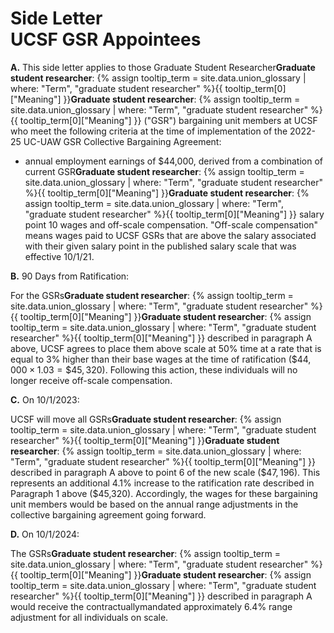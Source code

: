 # Side Letter <br> UCSF GSR Appointees 

<div class="lvl1"><b>A.</b> This side letter applies to those <span class="tooltip"><span class="tooltip">Graduate Student Researcher<span class="tooltip-text"><b>Graduate student researcher</b>: {% assign tooltip_term = site.data.union_glossary | where: "Term", "graduate student researcher" %}{{ tooltip_term[0]["Meaning"] }}</span></span><span class="tooltip-text"><b>Graduate student researcher</b>: {% assign tooltip_term = site.data.union_glossary | where: "Term", "graduate student researcher" %}{{ tooltip_term[0]["Meaning"] }}</span></span> ("GSR") bargaining unit members at UCSF who meet the following criteria at the time of implementation of the 2022-25 UC-UAW GSR Collective Bargaining Agreement:

- annual employment earnings of \$44,000, derived from a combination of current <span class="tooltip"><span class="tooltip">GSR<span class="tooltip-text"><b>Graduate student researcher</b>: {% assign tooltip_term = site.data.union_glossary | where: "Term", "graduate student researcher" %}{{ tooltip_term[0]["Meaning"] }}</span></span><span class="tooltip-text"><b>Graduate student researcher</b>: {% assign tooltip_term = site.data.union_glossary | where: "Term", "graduate student researcher" %}{{ tooltip_term[0]["Meaning"] }}</span></span> salary point 10 wages and off-scale compensation. "Off-scale compensation" means wages paid to UCSF GSRs that are above the salary associated with their given salary point in the published salary scale that was effective $10 / 1 / 21$.</div>
<div class="lvl1"><b>B.</b> 90 Days from Ratification:

For the <span class="tooltip"><span class="tooltip">GSRs<span class="tooltip-text"><b>Graduate student researcher</b>: {% assign tooltip_term = site.data.union_glossary | where: "Term", "graduate student researcher" %}{{ tooltip_term[0]["Meaning"] }}</span></span><span class="tooltip-text"><b>Graduate student researcher</b>: {% assign tooltip_term = site.data.union_glossary | where: "Term", "graduate student researcher" %}{{ tooltip_term[0]["Meaning"] }}</span></span> described in paragraph A above, UCSF agrees to place them above scale at 50% time at a rate that is equal to 3% higher than their base wages at the time of ratification $(\$ 44,000 \times 1.03=\$ 45,320)$. Following this action, these individuals will no longer receive off-scale compensation.</div>
<div class="lvl1"><b>C.</b> On 10/1/2023:

UCSF will move all <span class="tooltip"><span class="tooltip">GSRs<span class="tooltip-text"><b>Graduate student researcher</b>: {% assign tooltip_term = site.data.union_glossary | where: "Term", "graduate student researcher" %}{{ tooltip_term[0]["Meaning"] }}</span></span><span class="tooltip-text"><b>Graduate student researcher</b>: {% assign tooltip_term = site.data.union_glossary | where: "Term", "graduate student researcher" %}{{ tooltip_term[0]["Meaning"] }}</span></span> described in paragraph A above to point 6 of the new scale $(\$ 47,196)$. This represents an additional 4.1% increase to the ratification rate described in Paragraph 1 above (\$45,320). Accordingly, the wages for these bargaining unit members would be based on the annual range adjustments in the collective bargaining agreement going forward.</div>
<div class="lvl1"><b>D.</b> On 10/1/2024:

The <span class="tooltip"><span class="tooltip">GSRs<span class="tooltip-text"><b>Graduate student researcher</b>: {% assign tooltip_term = site.data.union_glossary | where: "Term", "graduate student researcher" %}{{ tooltip_term[0]["Meaning"] }}</span></span><span class="tooltip-text"><b>Graduate student researcher</b>: {% assign tooltip_term = site.data.union_glossary | where: "Term", "graduate student researcher" %}{{ tooltip_term[0]["Meaning"] }}</span></span> described in paragraph A would receive the contractuallymandated approximately 6.4% range adjustment for all individuals on scale.
</div>
